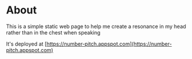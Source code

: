 About
=====

This is a simple static web page to help me create a resonance in my head rather than in the chest when speaking

It's deployed at [https://number-pitch.appspot.com](https://number-pitch.appspot.com)